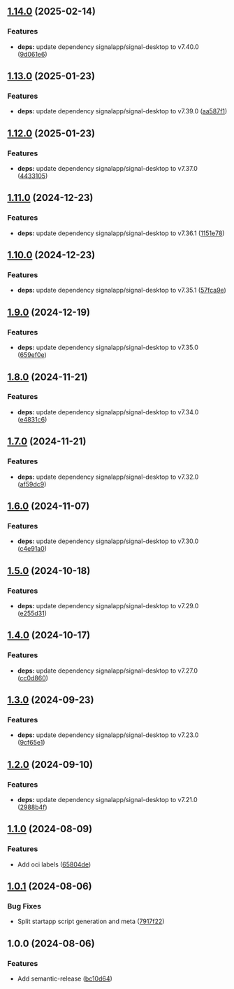 ## [1.14.0](https://github.com/timo-reymann/SignalWeb/compare/1.13.0...1.14.0) (2025-02-14)

### Features

* **deps:** update dependency signalapp/signal-desktop to v7.40.0 ([9d061e6](https://github.com/timo-reymann/SignalWeb/commit/9d061e61c96c0dcae4a7bebcc78245593324a2b7))

## [1.13.0](https://github.com/timo-reymann/SignalWeb/compare/1.12.0...1.13.0) (2025-01-23)

### Features

* **deps:** update dependency signalapp/signal-desktop to v7.39.0 ([aa587f1](https://github.com/timo-reymann/SignalWeb/commit/aa587f1b348caca4701b39ddb629d57596c46139))

## [1.12.0](https://github.com/timo-reymann/SignalWeb/compare/1.11.0...1.12.0) (2025-01-23)

### Features

* **deps:** update dependency signalapp/signal-desktop to v7.37.0 ([4433105](https://github.com/timo-reymann/SignalWeb/commit/443310566c8d2d41f6964ae786d1a80de1ef1356))

## [1.11.0](https://github.com/timo-reymann/SignalWeb/compare/1.10.0...1.11.0) (2024-12-23)

### Features

* **deps:** update dependency signalapp/signal-desktop to v7.36.1 ([1151e78](https://github.com/timo-reymann/SignalWeb/commit/1151e788c0621004580c3b3f4a9d0e93818fe3a8))

## [1.10.0](https://github.com/timo-reymann/SignalWeb/compare/1.9.0...1.10.0) (2024-12-23)

### Features

* **deps:** update dependency signalapp/signal-desktop to v7.35.1 ([57fca9e](https://github.com/timo-reymann/SignalWeb/commit/57fca9e1a28ff23a7935b7cbadeeebb04ca1a03e))

## [1.9.0](https://github.com/timo-reymann/SignalWeb/compare/1.8.0...1.9.0) (2024-12-19)

### Features

* **deps:** update dependency signalapp/signal-desktop to v7.35.0 ([659ef0e](https://github.com/timo-reymann/SignalWeb/commit/659ef0ed235a3d081a22cb668d3f32c796d6ce90))

## [1.8.0](https://github.com/timo-reymann/SignalWeb/compare/1.7.0...1.8.0) (2024-11-21)

### Features

* **deps:** update dependency signalapp/signal-desktop to v7.34.0 ([e4831c6](https://github.com/timo-reymann/SignalWeb/commit/e4831c651e3d27764c327d2d68c88c1fdbc7b78b))

## [1.7.0](https://github.com/timo-reymann/SignalWeb/compare/1.6.0...1.7.0) (2024-11-21)

### Features

* **deps:** update dependency signalapp/signal-desktop to v7.32.0 ([af59dc9](https://github.com/timo-reymann/SignalWeb/commit/af59dc9eb2ce7b1feda9927eb2816c7a52a6fc06))

## [1.6.0](https://github.com/timo-reymann/SignalWeb/compare/1.5.0...1.6.0) (2024-11-07)

### Features

* **deps:** update dependency signalapp/signal-desktop to v7.30.0 ([c4e91a0](https://github.com/timo-reymann/SignalWeb/commit/c4e91a07d5575e5657337cefe21d0d820ee59aa3))

## [1.5.0](https://github.com/timo-reymann/SignalWeb/compare/1.4.0...1.5.0) (2024-10-18)

### Features

* **deps:** update dependency signalapp/signal-desktop to v7.29.0 ([e255d31](https://github.com/timo-reymann/SignalWeb/commit/e255d3118225027353872709efdfc8fc9c378e96))

## [1.4.0](https://github.com/timo-reymann/SignalWeb/compare/1.3.0...1.4.0) (2024-10-17)

### Features

* **deps:** update dependency signalapp/signal-desktop to v7.27.0 ([cc0d860](https://github.com/timo-reymann/SignalWeb/commit/cc0d8608b609f8f6a55bfe02133f6134b20d5772))

## [1.3.0](https://github.com/timo-reymann/SignalWeb/compare/1.2.0...1.3.0) (2024-09-23)

### Features

* **deps:** update dependency signalapp/signal-desktop to v7.23.0 ([9cf65e1](https://github.com/timo-reymann/SignalWeb/commit/9cf65e158673cd57ec86ce7927d86b2384bdc44c))

## [1.2.0](https://github.com/timo-reymann/SignalWeb/compare/1.1.0...1.2.0) (2024-09-10)

### Features

* **deps:** update dependency signalapp/signal-desktop to v7.21.0 ([2988b4f](https://github.com/timo-reymann/SignalWeb/commit/2988b4fec7485e0e82e7e9c8dd9e3c3499256b27))

## [1.1.0](https://github.com/timo-reymann/SignalWeb/compare/1.0.1...1.1.0) (2024-08-09)

### Features

* Add oci labels ([65804de](https://github.com/timo-reymann/SignalWeb/commit/65804def02577943e6fc4b7f56a46adde2f4772f))

## [1.0.1](https://github.com/timo-reymann/SignalWeb/compare/1.0.0...1.0.1) (2024-08-06)

### Bug Fixes

* Split startapp script generation and meta ([7917f22](https://github.com/timo-reymann/SignalWeb/commit/7917f22f689de1c3df0d70bedff31654c31ef4da))

## 1.0.0 (2024-08-06)

### Features

* Add semantic-release ([bc10d64](https://github.com/timo-reymann/SignalWeb/commit/bc10d64f77c4887dfefbcc89f8ee34cb393a4b31))
